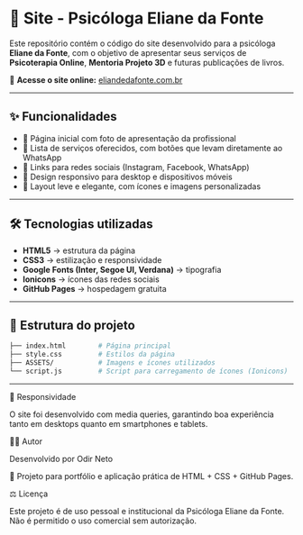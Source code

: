 # 🌿 Site - Psicóloga Eliane da Fonte

Este repositório contém o código do site desenvolvido para a psicóloga **Eliane da Fonte**, com o objetivo de apresentar seus serviços de **Psicoterapia Online**, **Mentoria Projeto 3D** e futuras publicações de livros.

🔗 **Acesse o site online:** [eliandedafonte.com.br](https://odirneto.github.io/eliandedafonte.com.br/)

---

## ✨ Funcionalidades

- 📌 Página inicial com foto de apresentação da profissional  
- 📌 Lista de serviços oferecidos, com botões que levam diretamente ao WhatsApp  
- 📌 Links para redes sociais (Instagram, Facebook, WhatsApp)  
- 📌 Design responsivo para desktop e dispositivos móveis  
- 📌 Layout leve e elegante, com ícones e imagens personalizadas  

---

## 🛠️ Tecnologias utilizadas

- **HTML5** → estrutura da página  
- **CSS3** → estilização e responsividade  
- **Google Fonts (Inter, Segoe UI, Verdana)** → tipografia  
- **Ionicons** → ícones das redes sociais  
- **GitHub Pages** → hospedagem gratuita  

---

## 📂 Estrutura do projeto

```bash
├── index.html        # Página principal
├── style.css         # Estilos da página
├── ASSETS/           # Imagens e ícones utilizados
└── script.js         # Script para carregamento de ícones (Ionicons)
```

---

📱 Responsividade

O site foi desenvolvido com media queries, garantindo boa experiência tanto em desktops quanto em smartphones e tablets.

👨‍💻 Autor

Desenvolvido por Odir Neto

📌 Projeto para portfólio e aplicação prática de HTML + CSS + GitHub Pages.

⚖️ Licença

Este projeto é de uso pessoal e institucional da Psicóloga Eliane da Fonte.
Não é permitido o uso comercial sem autorização.




